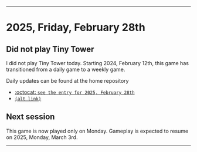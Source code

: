 
***

# 2025, Friday, February 28th

## Did not play Tiny Tower

<!-- TODO: For each weekly entry, make sure the date is correct. The day of the week should be modified in 4 places !-->

I did not play Tiny Tower today. Starting 2024, February 12th, this game has transitioned from a daily game to a weekly game.

Daily updates can be found at the home repository

- [:octocat: `see the entry for 2025, February 28th`](https://github.com/seanpm2001/SeansLifeArchive_Images_TinyTower/tree/master/tiny%20tower/2025/02_February/28/) 
- [`(alt link)`](/tiny%20tower/2025/02_February/28/)

## Next session

This game is now played only on Monday. Gameplay is expected to resume on 2025, Monday, March 3rd.

***
